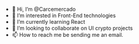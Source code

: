 - 👋 Hi, I’m @Carcemercado
- 👀 I’m interested in Front-End technologies
- 🌱 I’m currently learning React
- 💞️ I’m looking to collaborate on UI crypto projects
- 📫 How to reach me be sending me an email.

<!---
Carcemercado/Carcemercado is a ✨ special ✨ repository because its `README.md` (this file) appears on your GitHub profile.
You can click the Preview link to take a look at your changes.
--->
